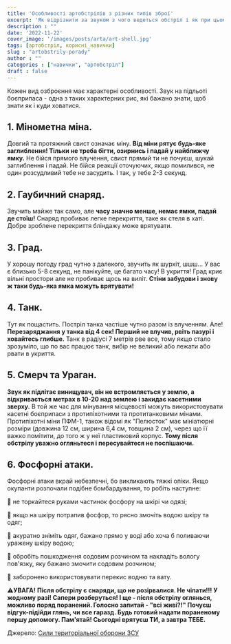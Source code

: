 ```yaml
---
title: 'Особливості артобстрілів з різних типів зброї'
excerpt: 'Як відрізнити за звуком з чого ведеться обстріл і як при цьому діяти'
description : ""
date: '2022-11-22'
cover_image: '/images/posts/arta/art-shell.jpg'
tags: [артобстріл, корисні_навички]
slug : "artobstrily-porady"
author : ""
categories : ["навички", "артобстріл"]
draft : false
---
```


Кожен вид озброєння має характерні особливості. Звук на підльоті боєприпаса - одна з таких характерних рис, які бажано знати, щоб знати як і куди ховатися.

## 1. Мінометна міна. 
Довгий та протяжний свист означає міну. **Від міни рятує будь-яке заглиблення! Тільки не треба бігти, озирнись і падай у найближчу ямку.** Не бійся прямого влучення, свист прямий ти не почуєш, шукай заглиблення і падай. Не бійся реакції оточуючих, якщо помилився, не один розсудливий тебе не засудить. І так, у тебе 2-3 секунд.
## 2. Гаубичний снаряд.
Звучить майже так само, але **часу значно менше, немає ямки, падай де стоїш!** Снаряд пробиває легке перекриття, таке як стеля в хаті. Добре зроблене перекриття бліндажу може врятувати. 
## 3. Град. 
У хорошу погоду град чутно з далекого, звучить як шурхіт, шшш... У вас є близько 5-8 секунд, не панікуйте, це багато часу! В укриття! Град криє вільні простори але не пробиває щось на виліт. **Стіни забудови і знову ж таки будь-яка ямка можуть врятувати!**
## 4. Танк. 
Тут як пощастить. Постріл танка частіше чутно разом із влученням. Але! **Перезаряджання у танка від 4 сек! Перший не влучив, рвіть пазурі і ховайтесь глибше.** Танк в радіусі 7 метрів рве все, тому якщо стало зрозуміло, що по вас працює танк, вибір не великий або лежати або рвати в укриття.
## 5. Смерч та Ураган. 
**Звук як підлітає винищувач, він не встромляється у землю, а відкривається метрах в 10-20 над землею і закидає касетними зверху.** В той же час для мінування місцевості можуть використовувати  касетні боєприпаси з протипіхотними та протитанковими мінами. Протипіхотні міни ПФМ-1, також відомі як "Пелюсток" має мініатюрні розміри (довжина 12 см, ширина 6,4 см, товщина 2 см), через що її важко помітити, до того ж у неї пластиковий корпус. **Тому після обстрілу уважно огляньтеся і пересувайтеся не поспішаючи.**
## 6. Фосфорні атаки.
Фосфорні атаки вкрай небезпечні, бо викликають тяжкі опіки. Якщо окупанти розпочали подібне бомбардування, то робіть наступне:
 
🔶 не торкайтеся руками частинок фосфору на шкірі чи одязі;

🔶 якщо на шкіру потрапив фосфор, то рясно змочіть водою шкіру та одяг;

🔶 акуратно зніміть одяг, бажано прямо у воді або хоча б поливаючи уражену шкіру водою;

🔶 обробіть пошкодження содовим розчином та накладіть вологу пов'язку, яку бажано змочити содовим розчином;

🔶 заборонено використовувати перекис водню та вату.

⚠️**УВАГА!**
**Після обстрілу є снаряди, що не розірвалися.
Не чіпати!!! У жодному разі! Сапери розберуться!
І ще - після обстрілу оглянься, можливо поряд поранений. Голосно запитай - "всі живі?!"
Почуєш відгук-підійди глянь, чи все гаразд. Будь готовий надати пораненому першу  допомогу.
Пам'ятай! Сьогодні врятуєш ТИ, а завтра ТЕБЕ.**

Джерело: [Сили територіальної оборони ЗСУ](https://m.facebook.com/story.php?story_fbid=pfbid02nbpwR8Q7XN2LBbb3bPdqk4xMfGxUSiqycSZrgcCY8JcGG3Pa4yPbXUK93NBieXol&id=100068672623504)